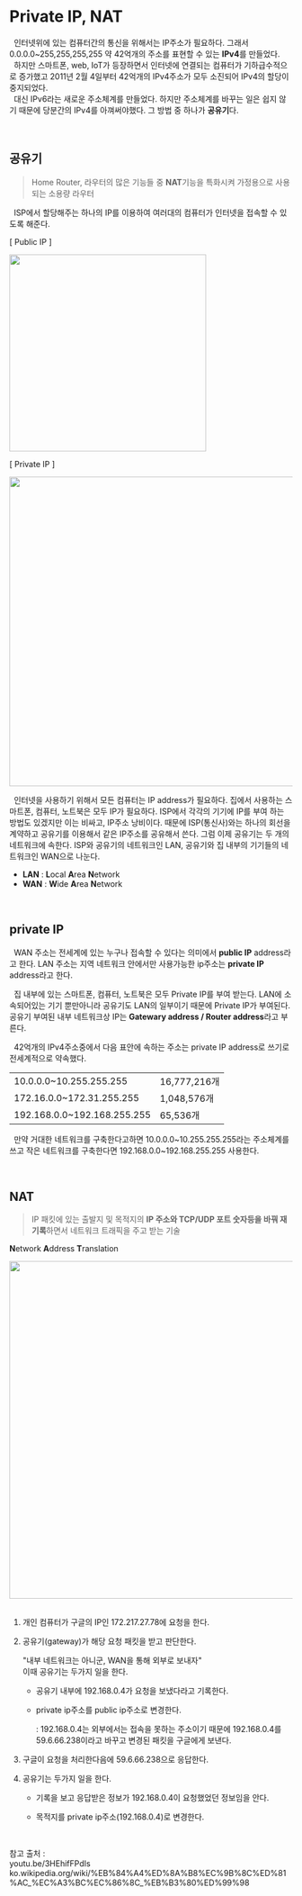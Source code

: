 # Private IP, NAT 

&nbsp; 인터넷위에 있는 컴퓨터간의 통신을 위해서는 IP주소가 필요하다. 그래서 0.0.0.0~255,255,255,255 약 42억개의 주소를 표현할 수 있는 **IPv4**를 만들었다.   
&nbsp; 하지만 스마트폰, web, IoT가 등장하면서 인터넷에 연결되는 컴퓨터가 기하급수적으로 증가했고
2011년 2월 4일부터 42억개의 IPv4주소가 모두 소진되어 IPv4의 할당이 중지되었다.   
&nbsp; 대신 IPv6라는 새로운 주소체계를 만들었다. 하지만 주소체계를 바꾸는 일은 쉽지 않기 때문에 당분간의 IPv4를 아껴써야했다. 그 방법 중 하나가 **공유기**다.

<br>

## **공유기**
> Home Router, 라우터의 많은 기능들 중 **NAT**기능을 특화시켜 가정용으로 사용되는 소용량 라우터

&nbsp; ISP에서 할당해주는 하나의 IP를 이용하여 여러대의 컴퓨터가 인터넷을 접속할 수 있도록 해준다.

[ Public IP ]

<img src="https://user-images.githubusercontent.com/70243735/114875854-ad6ea980-9e38-11eb-8b3e-ce67559990b4.png" width="350px">

[ Private IP ]

<img src="https://user-images.githubusercontent.com/70243735/114876021-dd1db180-9e38-11eb-9049-27571e4089a7.png" width="550px">

&nbsp; 인터넷을 사용하기 위해서 모든 컴퓨터는 IP address가 필요하다. 집에서 사용하는 스마트폰, 컴퓨터, 노트북은 모두 IP가 필요하다. ISP에서 각각의 기기에 IP를 부여 하는 방법도 있겠지만 이는 비싸고, IP주소 낭비이다. 때문에 ISP(통신사)와는 하나의 회선을 계약하고 공유기를 이용해서 같은 IP주소를 공유해서 쓴다. 그럼 이제 공유기는 두 개의 네트워크에 속한다. ISP와 공유기의 네트워크인 LAN, 공유기와 집 내부의 기기들의 네트워크인 WAN으로 나눈다.

+ **LAN** : **L**ocal **A**rea **N**etwork
+ **WAN** : **W**ide **A**rea **N**etwork

<br>

## **private IP**

&nbsp; WAN 주소는 전세계에 있는 누구나 접속할 수 있다는 의미에서 **public IP** address라고 한다. LAN 주소는 지역 네트워크 안에서만 사용가능한 ip주소는 **private IP** address라고 한다.

&nbsp; 집 내부에 있는 스마트폰, 컴퓨터, 노트북은 모두 Private IP를 부여 받는다. LAN에 소속되어있는 기기 뿐만아니라 공유기도 LAN의 일부이기 때문에 Private IP가 부여된다. 공유기 부여된 내부 네트워크상 IP는 **Gatewary address / Router address**라고 부른다.

&nbsp; 42억개의 IPv4주소중에서 다음 표안에 속하는 주소는 private IP address로 쓰기로 전세계적으로 약속했다.

<table>
    <tr>
        <td>10.0.0.0~10.255.255.255</td>
        <td>16,777,216개</td>
    </tr>
    <tr>
        <td>172.16.0.0~172.31.255.255</td>
        <td>1,048,576개</td>
    </tr>
    <tr>
        <td>192.168.0.0~192.168.255.255</td>
        <td>65,536개</td>
    </tr>
</table>

&nbsp; 만약 거대한 네트워크를 구축한다고하면 10.0.0.0~10.255.255.255라는 주소체계를 쓰고 작은 네트워크를 구축한다면 192.168.0.0~192.168.255.255 사용한다.

<br>

## **NAT**
> IP 패킷에 있는 출발지 및 목적지의 **IP 주소와 TCP/UDP 포트 숫자등을 바꿔 재기록**하면서 네트워크 트래픽을 주고 받는 기술

**N**etwork **A**ddress **T**ranslation

<img src="https://user-images.githubusercontent.com/70243735/114878508-47cfec80-9e3b-11eb-86b4-4afb5c5c669b.png" width="600px">

<br>
<br>

1. 개인 컴퓨터가 구글의 IP인 172.217.27.78에 요청을 한다.

2. 공유기(gateway)가 해당 요청 패킷을 받고 판단한다.
    
    "내부 네트워크는 아니군, WAN을 통해 외부로 보내자"   
     이때 공유기는 두가지 일을 한다.
    * 공유기 내부에 192.168.0.4가 요청을 보냈다라고 기록한다.
    * private ip주소를 public ip주소로 변경한다.

        : 192.168.0.4는 외부에서는 접속을 못하는 주소이기 때문에 192.168.0.4를 59.6.66.238이라고 바꾸고 변경된 패킷을 구글에게 보낸다.

3. 구글이 요청을 처리한다음에 59.6.66.238으로 응답한다.


4. 공유기는 두가지 일을 한다.

    * 기록을 보고 응답받은 정보가 192.168.0.4이 요청했었던 정보임을 안다.

    * 목적지를 private ip주소(192.168.0.4)로 변경한다.




<br>

참고 출처 :   
youtu.be/3HEhifFPdIs   
ko.wikipedia.org/wiki/%EB%84%A4%ED%8A%B8%EC%9B%8C%ED%81%AC_%EC%A3%BC%EC%86%8C_%EB%B3%80%ED%99%98